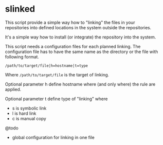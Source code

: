 # slinked

This script provide a simple way how to "linking" the files in your repositories into defined locations in the system outside the repositories.

It's a simple way how to install (or integrate) the repository into the system.

This script needs a configuration files for each planned linking. The configuration file has to have the same name as the directory or the file with following format.

`/path/to/target/file|h=hostname|t=type`

Where `/path/to/target/file` is the target of linking.

Optional parameter h define hostname where (and only where) the rule are applied.

Optional parameter t define type of "linking" where
- s is symbolic link
- l is hard link
- c is manual copy

@todo
- global configuration for linking in one file
